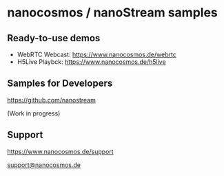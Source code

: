# nanocosmos / nanoStream samples

## Ready-to-use demos

- WebRTC Webcast: https://www.nanocosmos.de/webrtc
- H5Live Playbck: https://www.nanocosmos.de/h5live

## Samples for Developers

https://github.com/nanostream

(Work in progress)

## Support

https://www.nanocosmos.de/support

support@nanocosmos.de

